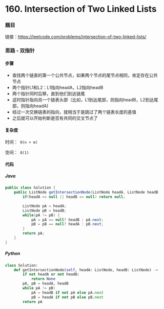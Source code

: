 

# 160. Intersection of Two Linked Lists

### 题目

链接：https://leetcode.com/problems/intersection-of-two-linked-lists/



### 思路 - 双指针

#### 步骤

- 查找两个链表的第一个公共节点，如果两个节点的尾节点相同，肯定存在公共节点
- 两个指针L1和L2：L1指向headA，L2指向headB
- 两个指针同时后移，直到他们到达链尾
- 这时指针指向另一个链表头部（比如，L1到达尾部，则指向headB，L2到达尾部，则指向headA)
- 经过一次交换链表的指向，就相当于是跳过了两个链表长度的差值
- 之后就可以开始判断是否有共同的交叉节点了



#### 复杂度

时间：` O(n + m)`

空间：` O(1)`



#### 代码

##### Java

```java
public class Solution {
    public ListNode getIntersectionNode(ListNode headA, ListNode headB) {
        if(headA == null || headB == null) return null;
        
        ListNode pA = headA;
        ListNode pB = headB;
        while(pA != pB) {
            pA = pA == null? headB : pA.next;
            pB = pB == null? headA : pB.next;    
        }
        return pA;  
    }
}
```



##### Python

```python
class Solution:
    def getIntersectionNode(self, headA: ListNode, headB: ListNode) -> ListNode:
        if not headA or not headB:
            return None
        pA, pB = headA, headB
        while pA != pB:
            pA = headB if not pA else pA.next
            pB = headA if not pB else pB.next
        return pA
```

